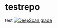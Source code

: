 # testrepo
test
[![DeepScan grade](http://f704ccb1.ap.ngrok.io/api/teams/109/projects/18/branches/18/badge/grade.svg)](http://f704ccb1.ap.ngrok.io/dashboard#view=project&tid=109&pid=18&bid=18)
